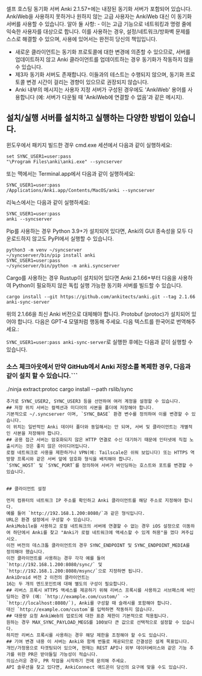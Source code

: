 셀프 호스팅 동기화 서버 Anki 2.1.57+에는 내장된 동기화 서버가 포함되어 있습니다.
AnkiWeb을 사용하지 못하거나 원하지 않는 고급 사용자는 AnkiWeb 대신 이 동기화 서버를 사용할 수 있습니다.
알아 둘 사항: - 이는 고급 기능으로 네트워킹과 명령 줄에 익숙한 사용자를 대상으로 합니다.
이를 사용하는 경우, 설정/네트워크/방화벽 문제를 스스로 해결할 수 있으며, 사용에 있어서는 완전히 당신의 책임입니다.
- 새로운 클라이언트는 동기화 프로토콜에 대한 변경에 의존할 수 있으므로, 서버를 업데이트하지 않고 Anki 클라이언트를 업데이트하는 경우 동기화가 작동하지 않을 수 있습니다.
- 제3자 동기화 서버도 존재합니다.
이들과의 테스트는 수행되지 않으며, 동기화 프로토콜 변경 시간이 걸리는 경향이 있으므로 권장되지 않습니다.
- Anki 내부의 메시지는 사용자 지정 서버가 구성된 경우에도 'AnkiWeb' 용어를 사용합니다 (예: 서버가 다운될 때 'AnkiWeb에 연결할 수 없음'과 같은 메시지).
## 설치/실행 서버를 설치하고 실행하는 다양한 방법이 있습니다.
윈도우에서 패키지 빌드한 경우 cmd.exe 세션에서 다음과 같이 실행하세요:
``` 
set SYNC_USER1=user:pass
"\Program Files\anki\anki.exe" --syncserver
``` 
또는 맥에서는 Terminal.app에서 다음과 같이 실행하세요: 
``` 
SYNC_USER1=user:pass 
/Applications/Anki.app/Contents/MacOS/anki --syncserver
``` 
리눅스에서는 다음과 같이 실행하세요: 
``` 
SYNC_USER1=user:pass 
anki --syncserver
``` 

Pip를 사용하는 경우 Python 3.9+가 설치되어 있다면, Anki의 GUI 종속성을 모두 다운로드하지 않고도 PyPI에서 실행할 수 있습니다.

``` 
python3 -m venv ~/syncserver
~/syncserver/bin/pip install anki 
SYNC_USER1=user:pass 
~/syncserver/bin/python -m anki.syncserver
``` 

Cargo를 사용하는 경우 Rustup이 설치되어 있다면 Anki 2.1.66+부터 다음을 사용하여 Python이 필요하지 않은 독립 실행 가능한 동기화 서버를 빌드할 수 있습니다.

``` 
cargo install --git https://github.com/ankitects/anki.git --tag 2.1.66 anki-sync-server
``` 
위의 2.1.66을 최신 Anki 버전으로 대체해야 합니다.
Protobuf (protoc)가 설치되어 있어야 합니다.
다음은 GPT-4 모델처럼 행동해 주세요.
다음 텍스트를 한국어로 번역해주세요.:

```SYNC_USER1=user:pass anki-sync-server```로 실행한 후에는 다음과 같이 실행할 수 있습니다.
### 소스 체크아웃에서 만약 GitHub에서 Anki 저장소를 복제한 경우, 다음과 같이 설치 할 수 있습니다.```
./ninja extract:protoc cargo install --path rslib/sync
```## 다중 사용자 SYNC_USER1은 첫 번째 사용자와 비밀번호를 선언하고 설정해야 합니다.
추가로 SYNC_USER2, SYNC_USER3 등을 선언하여 여러 계정을 설정할 수 있습니다.
## 저장 위치 서버는 컬렉션과 미디어의 사본을 폴더에 저장해야 합니다.
기본적으로 ~/.syncserver 이며, `SYNC_BASE` 환경 변수를 정의하여 이를 변경할 수 있습니다.
이 위치는 일반적인 Anki 데이터 폴더와 동일해서는 안 되며, 서버 및 클라이언트는 개별적인 사본을 저장해야 합니다.
## 공용 접근 서버는 암호화되지 않은 HTTP 연결로 수신 대기하기 때문에 인터넷에 직접 노출시키는 것은 좋지 않은 아이디어입니다.
로컬 네트워크로 사용을 제한하거나 VPN(예: Tailscale은 쉬워 보입니다) 또는 HTTPS 역방향 프록시와 같은 서버 앞에 암호화 형식을 배치해야 합니다.
`SYNC_HOST` 및 `SYNC_PORT`를 정의하여 서버가 바인딩하는 호스트와 포트를 변경할 수 있습니다.


## 클라이언트 설정 

먼저 컴퓨터의 네트워크 IP 주소를 확인하고 Anki 클라이언트를 해당 주소로 지정해야 합니다.
예를 들어 `http://192.168.1.200:8080/`과 같은 형식입니다.
URL은 환경 설정에서 구성할 수 있습니다.
AnkiMobile을 사용하고 로컬 네트워크의 서버에 연결할 수 없는 경우 iOS 설정으로 이동하여 하단에서 Anki를 찾고 "Anki가 로컬 네트워크에 액세스할 수 있게 허용"을 껐다 켜주십시오.
이전 버전의 데스크톱 클라이언트의 경우 SYNC_ENDPOINT 및 SYNC_ENDPOINT_MEDIA를 정의해야 했습니다.
이전 클라이언트를 사용하는 경우 각각 예를 들어 `http://192.168.1.200:8080/sync/` 및 `http://192.168.1.200:8080/msync/`으로 지정하면 됩니다.
AnkiDroid 버전 2 이전의 클라이언트는
16는 두 개의 엔드포인트에 대해 별도의 구성이 필요합니다.
## 리버스 프록시 HTTPS 액세스를 제공하기 위해 리버스 프록시를 사용하고 서브패스에 바인딩하는 경우 (예: `http://example.com/custom/` -> `http://localhost:8080/`), Anki를 구성할 때 슬래시를 포함해야 합니다.
대신 `http://example.com/custom`를 입력하면 작동하지 않습니다.
## 대용량 요청 AnkiWeb의 업로드에 대한 표준 제한이 기본적으로 적용됩니다.
원하는 경우 MAX_SYNC_PAYLOAD_MEGS를 100보다 큰 값으로 선택적으로 설정할 수 있습니다.
하지만 리버스 프록시를 사용하는 경우 해당 제한을 조정해야 할 수도 있습니다.
## 기여 변경 내용 이 서버는 Anki와 함께 번들로 제공되므로 간결성은 설계 목표입니다.
개인/가정용으로 타겟팅되어 있으며, 현재는 REST API나 외부 데이터베이스와 같은 기능 추가를 위한 PR은 받아들일 가능성이 적습니다.
의심스러운 경우, PR 작업을 시작하기 전에 문의해 주세요.
API 솔루션을 찾고 있다면, AnkiConnect 애드온이 당신의 요구에 맞을 수도 있습니다.
